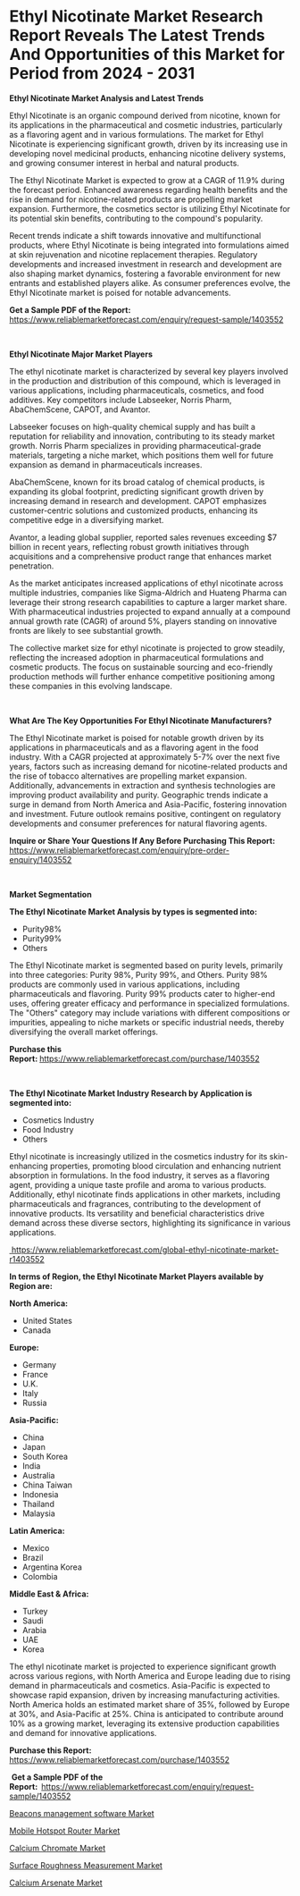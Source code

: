 <p><h1>Ethyl Nicotinate Market Research Report Reveals The Latest Trends And Opportunities of this Market for Period from 2024 - 2031</h1></p><p><strong>Ethyl Nicotinate Market Analysis and Latest Trends</strong></p>
<p><p>Ethyl Nicotinate is an organic compound derived from nicotine, known for its applications in the pharmaceutical and cosmetic industries, particularly as a flavoring agent and in various formulations. The market for Ethyl Nicotinate is experiencing significant growth, driven by its increasing use in developing novel medicinal products, enhancing nicotine delivery systems, and growing consumer interest in herbal and natural products. </p><p>The Ethyl Nicotinate Market is expected to grow at a CAGR of 11.9% during the forecast period. Enhanced awareness regarding health benefits and the rise in demand for nicotine-related products are propelling market expansion. Furthermore, the cosmetics sector is utilizing Ethyl Nicotinate for its potential skin benefits, contributing to the compound's popularity.</p><p>Recent trends indicate a shift towards innovative and multifunctional products, where Ethyl Nicotinate is being integrated into formulations aimed at skin rejuvenation and nicotine replacement therapies. Regulatory developments and increased investment in research and development are also shaping market dynamics, fostering a favorable environment for new entrants and established players alike. As consumer preferences evolve, the Ethyl Nicotinate market is poised for notable advancements.</p></p>
<p><strong>Get a Sample PDF of the Report:&nbsp;</strong> <a href="https://www.reliablemarketforecast.com/enquiry/request-sample/1403552?utm_campaign=1530&utm_medium=2&utm_source=Github&utm_content=ia&utm_term=23102024&utm_id=ethyl-nicotinate">https://www.reliablemarketforecast.com/enquiry/request-sample/1403552</a></p>
<p>&nbsp;</p>
<p><strong>Ethyl Nicotinate Major Market Players</strong></p>
<p><p>The ethyl nicotinate market is characterized by several key players involved in the production and distribution of this compound, which is leveraged in various applications, including pharmaceuticals, cosmetics, and food additives. Key competitors include Labseeker, Norris Pharm, AbaChemScene, CAPOT, and Avantor. </p><p>Labseeker focuses on high-quality chemical supply and has built a reputation for reliability and innovation, contributing to its steady market growth. Norris Pharm specializes in providing pharmaceutical-grade materials, targeting a niche market, which positions them well for future expansion as demand in pharmaceuticals increases.</p><p>AbaChemScene, known for its broad catalog of chemical products, is expanding its global footprint, predicting significant growth driven by increasing demand in research and development. CAPOT emphasizes customer-centric solutions and customized products, enhancing its competitive edge in a diversifying market.</p><p>Avantor, a leading global supplier, reported sales revenues exceeding $7 billion in recent years, reflecting robust growth initiatives through acquisitions and a comprehensive product range that enhances market penetration. </p><p>As the market anticipates increased applications of ethyl nicotinate across multiple industries, companies like Sigma-Aldrich and Huateng Pharma can leverage their strong research capabilities to capture a larger market share. With pharmaceutical industries projected to expand annually at a compound annual growth rate (CAGR) of around 5%, players standing on innovative fronts are likely to see substantial growth.</p><p>The collective market size for ethyl nicotinate is projected to grow steadily, reflecting the increased adoption in pharmaceutical formulations and cosmetic products. The focus on sustainable sourcing and eco-friendly production methods will further enhance competitive positioning among these companies in this evolving landscape.</p></p>
<p>&nbsp;</p>
<p><strong>What Are The Key Opportunities For Ethyl Nicotinate Manufacturers?</strong></p>
<p><p>The Ethyl Nicotinate market is poised for notable growth driven by its applications in pharmaceuticals and as a flavoring agent in the food industry. With a CAGR projected at approximately 5-7% over the next five years, factors such as increasing demand for nicotine-related products and the rise of tobacco alternatives are propelling market expansion. Additionally, advancements in extraction and synthesis technologies are improving product availability and purity. Geographic trends indicate a surge in demand from North America and Asia-Pacific, fostering innovation and investment. Future outlook remains positive, contingent on regulatory developments and consumer preferences for natural flavoring agents.</p></p>
<p><strong>Inquire or Share Your Questions If Any Before Purchasing This Report:</strong> <a href="https://www.reliablemarketforecast.com/enquiry/pre-order-enquiry/1403552?utm_campaign=1530&utm_medium=2&utm_source=Github&utm_content=ia&utm_term=23102024&utm_id=ethyl-nicotinate">https://www.reliablemarketforecast.com/enquiry/pre-order-enquiry/1403552</a></p>
<p>&nbsp;</p>
<p><strong>Market Segmentation</strong></p>
<p><strong>The Ethyl Nicotinate Market Analysis by types is segmented into:</strong></p>
<p><ul><li>Purity98%</li><li>Purity99%</li><li>Others</li></ul></p>
<p><p>The Ethyl Nicotinate market is segmented based on purity levels, primarily into three categories: Purity 98%, Purity 99%, and Others. Purity 98% products are commonly used in various applications, including pharmaceuticals and flavoring. Purity 99% products cater to higher-end uses, offering greater efficacy and performance in specialized formulations. The "Others" category may include variations with different compositions or impurities, appealing to niche markets or specific industrial needs, thereby diversifying the overall market offerings.</p></p>
<p><strong>Purchase this Report:&nbsp;</strong><a href="https://www.reliablemarketforecast.com/purchase/1403552?utm_campaign=1530&utm_medium=2&utm_source=Github&utm_content=ia&utm_term=23102024&utm_id=ethyl-nicotinate">https://www.reliablemarketforecast.com/purchase/1403552</a></p>
<p>&nbsp;</p>
<p><strong>The Ethyl Nicotinate Market Industry Research by Application is segmented into:</strong></p>
<p><ul><li>Cosmetics Industry</li><li>Food Industry</li><li>Others</li></ul></p>
<p><p>Ethyl nicotinate is increasingly utilized in the cosmetics industry for its skin-enhancing properties, promoting blood circulation and enhancing nutrient absorption in formulations. In the food industry, it serves as a flavoring agent, providing a unique taste profile and aroma to various products. Additionally, ethyl nicotinate finds applications in other markets, including pharmaceuticals and fragrances, contributing to the development of innovative products. Its versatility and beneficial characteristics drive demand across these diverse sectors, highlighting its significance in various applications.</p></p>
<p><a href="https://www.reliablemarketforecast.com/global-ethyl-nicotinate-market-r1403552?utm_campaign=1530&utm_medium=2&utm_source=Github&utm_content=ia&utm_term=23102024&utm_id=ethyl-nicotinate">&nbsp;https://www.reliablemarketforecast.com/global-ethyl-nicotinate-market-r1403552</a></p>
<p><strong>In terms of Region, the Ethyl Nicotinate Market Players available by Region are:</strong></p>
<p>
    <p> <strong> North America: </strong>
        <ul>
            <li>United States</li>
            <li>Canada</li>
        </ul>
        </p> 
    <p> <strong> Europe: </strong>
        <ul>
            <li>Germany</li>
            <li>France</li>
            <li>U.K.</li>
            <li>Italy</li>
            <li>Russia</li>
        </ul>
        </p> 
    <p> <strong> Asia-Pacific: </strong>
        <ul>
            <li>China</li>
            <li>Japan</li>
            <li>South Korea</li>
            <li>India</li>
            <li>Australia</li>
            <li>China Taiwan</li>
            <li>Indonesia</li>
            <li>Thailand</li>
            <li>Malaysia</li>
        </ul>
        </p> 
    <p> <strong> Latin America: </strong>
        <ul>
            <li>Mexico</li>
            <li>Brazil</li>
            <li>Argentina Korea</li>
            <li>Colombia</li>
        </ul>
        </p> 
    <p> <strong> Middle East & Africa: </strong>
        <ul>
            <li>Turkey</li>
            <li>Saudi</li>
            <li>Arabia</li>
            <li>UAE</li>
            <li>Korea</li>
        </ul>
    </p>
    </p>
<p><p>The ethyl nicotinate market is projected to experience significant growth across various regions, with North America and Europe leading due to rising demand in pharmaceuticals and cosmetics. Asia-Pacific is expected to showcase rapid expansion, driven by increasing manufacturing activities. North America holds an estimated market share of 35%, followed by Europe at 30%, and Asia-Pacific at 25%. China is anticipated to contribute around 10% as a growing market, leveraging its extensive production capabilities and demand for innovative applications.</p></p>
<p><strong>Purchase this Report: </strong><a href="https://www.reliablemarketforecast.com/purchase/1403552?utm_campaign=1530&utm_medium=2&utm_source=Github&utm_content=ia&utm_term=23102024&utm_id=ethyl-nicotinate">https://www.reliablemarketforecast.com/purchase/1403552</a></p>
<p>&nbsp;<strong>Get a Sample PDF of the Report:&nbsp;&nbsp;</strong><a href="https://www.reliablemarketforecast.com/enquiry/request-sample/1403552?utm_campaign=1530&utm_medium=2&utm_source=Github&utm_content=ia&utm_term=23102024&utm_id=ethyl-nicotinate">https://www.reliablemarketforecast.com/enquiry/request-sample/1403552</a></p>
<p><strong></strong></p>
<p><p><a href="https://www.linkedin.com/pulse/beacons-management-software-landscape-product-spectrum-market-vmqgf?utm_campaign=1530&utm_medium=2&utm_source=Github&utm_content=ia&utm_term=23102024&utm_id=ethyl-nicotinate">Beacons management software Market</a></p><p><a href="https://www.linkedin.com/pulse/exploring-mobile-hotspot-router-market-strategic-insights-growth-taafe?utm_campaign=1530&utm_medium=2&utm_source=Github&utm_content=ia&utm_term=23102024&utm_id=ethyl-nicotinate">Mobile Hotspot Router Market</a></p><p><a href="https://github.com/laurita8veso/Market-Research-Report-List-1/blob/main/calcium-chromate-market.md?utm_campaign=1530&utm_medium=2&utm_source=Github&utm_content=ia&utm_term=23102024&utm_id=ethyl-nicotinate">Calcium Chromate Market</a></p><p><a href="https://issuu.com/reportprime-2/docs/surface-roughness-measurement-marke_7bdd5f6c135218?utm_campaign=1530&utm_medium=2&utm_source=Github&utm_content=ia&utm_term=23102024&utm_id=ethyl-nicotinate">Surface Roughness Measurement Market</a></p><p><a href="https://github.com/lesavftol/Market-Research-Report-List-1/blob/main/calcium-arsenate-market.md?utm_campaign=1530&utm_medium=2&utm_source=Github&utm_content=ia&utm_term=23102024&utm_id=ethyl-nicotinate">Calcium Arsenate Market</a></p></p>